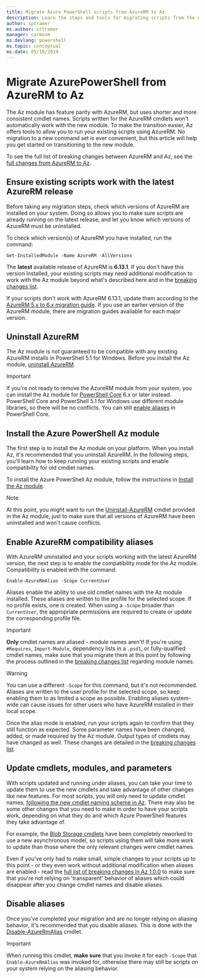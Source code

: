 ```yaml
---
title: Migrate Azure PowerShell scripts from AzureRM to Az
description: Learn the steps and tools for migrating scripts from the AzureRM module to the new Az module.
author: sptramer
ms.author: sttramer
manager: carmonm
ms.devlang: powershell
ms.topic: conceptual
ms.date: 05/10/2019
---
```


# Migrate AzurePowerShell from AzureRM to Az

The Az module has feature parity with AzureRM, but uses shorter and more consistent cmdlet names.
Scripts written for the AzureRM cmdlets won't automatically work with the new
module. To make the transition easier, Az offers tools to allow you to run your existing scripts
using AzureRM. No migration to a new command set is ever convenient, but this article will help
you get started on transitioning to the new module.

To see the full list of breaking changes between AzureRM and Az, see the
[full changes from AzureRM to Az](migrate-az-1.0.0.md).

## Ensure existing scripts work with the latest AzureRM release

Before taking any migration steps, check which versions of AzureRM are installed on your system. Doing so
allows you to make sure scripts are already running on the latest release, and let you know which
versions of AzureRM must be uninstalled.

To check which version(s) of AzureRM you have installed, run the command:

```powershell-interactive
Get-InstalledModule -Name AzureRM -AllVersions
```

The __latest__ available release of AzureRM is __6.13.1__. If you don't have this version installed,
your existing scripts may need additional modification to work with the Az module beyond what's
described here and in the [breaking changes list](migrate-az-1.0.0.md).

If your scripts don't work with AzureRM 6.13.1, update them according to the
[AzureRM 5.x to 6.x migration guide](/powershell/azure/azurerm/migration-guide.6.0.0).
If you use an earlier version of the AzureRM module, there are migration guides available for
each major version.

## Uninstall AzureRM

The Az module is not guaranteed to be compatible with any existing AzureRM installs in
PowerShell 5.1 for Windows. Before you install the Az module,
[uninstall AzureRM](/powershell/azure/uninstall-az-ps#uninstall-the-azurerm-module).

> [!IMPORTANT]
>
> If you're not ready to remove the AzureRM module from your system, you can install the Az
> module for [PowerShell Core](/powershell/scripting/install/installing-powershell-core-on-windows)
> 6.x or later instead. PowerShell Core and PowerShell 5.1 for Windows use different module libraries,
> so there will be no conflicts. You can still [enable aliases](#enable-azurerm-compatibility-aliases) in PowerShell Core.

## Install the Azure PowerShell Az module

The first step is to install the Az module on your platform. When you install Az, it's recommended
that you uninstall AzureRM. In the following steps, you'll learn how to keep running your existing
scripts and enable compatibility for old cmdlet names.

To install the Azure PowerShell Az module, follow the instructions in [Install the Az module](install-az-ps.md).

> [!NOTE]
> At this point, you might want to run the [Uninstall-AzureRM](/powershell/module/az.accounts/uninstall-azurerm)
> cmdlet provided in the Az module, just to make sure that all versions of AzureRM have been uninstalled
> and won't cause conflicts.

## Enable AzureRM compatibility aliases

With AzureRM uninstalled and your scripts working with the latest AzureRM version, the next step is to 
enable the compatibility mode for the Az module. Compatibility is enabled with the command:

```powershell-interactive
Enable-AzureRmAlias -Scope CurrentUser
```

Aliases enable the ability to use old cmdlet names with the Az module installed. These
aliases are written to the profile for the selected scope. If no profile exists, one is created.
When using a `-Scope` broader than `CurrentUser`, the appropriate permissions are required to create or
update the corresponding profile file.

> [!IMPORTANT]
> __Only__ cmdlet names are aliased - module names aren't! If you're using `#Requires`, `Import-Module`,
> dependency lists in a `.psd1`, or fully-qualified cmdlet names, make sure that you migrate them at this point
> by following the process outlined in the [breaking changes list](migrate-az-1.0.0.md) regarding module names.

> [!WARNING]
>
> You can use a different `-Scope` for this command, but it's not recommended. Aliases are written to
> the user profile for the selected scope, so keep enabling them to as limited a scope as possible. Enabling aliases
> system-wide can cause issues for other users who have AzureRM installed in their local scope.

Once the alias mode is enabled, run your scripts again to confirm that they still function as expected.
Some parameter names have been changed, added, or made required by the Az module. Output types of cmdlets
may have changed as well. These changes are detailed in the [breaking changes list](migrate-az-1.0.0.md).

## Update cmdlets, modules, and parameters

With scripts updated and running under aliases, you can take your time to update them to use the new
cmdlets and take advantage of other changes like new features. For most scripts, you will only need
to update cmdlet names, [following the new cmdlet naming scheme in Az](migrate-az-1.0.0.md#cmdlet-noun-prefix-changes). There may also be some other changes
that you need to make in order to have your scripts work, depending on what they do and which Azure
PowerShell features they take advantage of.

For example, the [Blob Storage cmdlets](migrate-az-1.0.0.md#azstorage-previously-azurestorage-and-azurermstorage) have been completely reworked to use a new asynchronous model,
so scripts using them will take more work to update than those where the only relevant changes were cmdlet
names.

Even if you've only had to make small, simple changes to your scripts up to this point - or they
even work without additional modification when aliases are enabled -  read the [full list
of breaking changes in Az 1.0.0](migrate-az-1.0.0.md) to make sure that you're not relying on
'transparent' behavior of aliases which could disappear after you change cmdlet names and disable
aliases.

## Disable aliases

Once you've completed your migration and are no longer relying on aliasing behavior, it's recommended
that you disable aliases. This is done with the [Disable-AzureRmAlias](/powershell/module/az.accounts/disable-azurermalias) cmdlet.

> [!IMPORTANT]
> When running this cmdlet, __make sure__ that you invoke it for each `-Scope` that `Enable-AzureRmAlias`
> was invoked for, otherwise there may still be scripts on your system relying on the aliasing behavior.